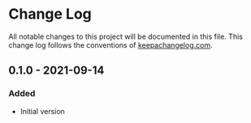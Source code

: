 # Change Log
All notable changes to this project will be documented in this file. This change log follows the conventions of [keepachangelog.com](http://keepachangelog.com/).

## 0.1.0 - 2021-09-14
### Added
- Initial version

[Unreleased]: https://sourcehost.site/your-name/fracleaf/compare/0.1.1...HEAD
[0.1.1]: https://sourcehost.site/your-name/fracleaf/compare/0.1.0...0.1.1
